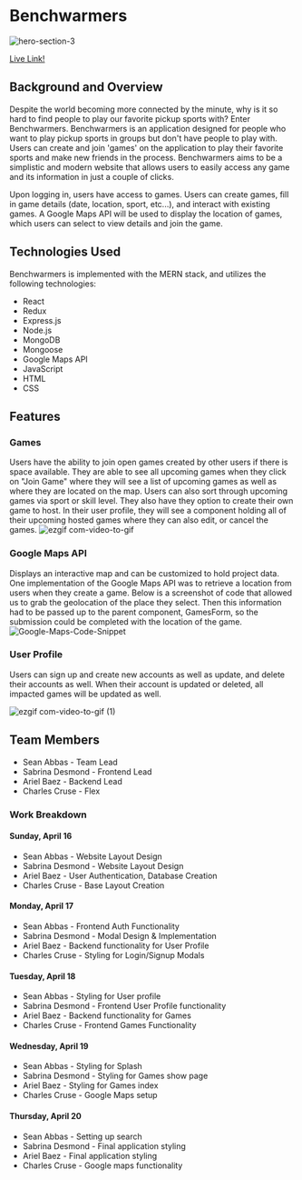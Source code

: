 # Benchwarmers

![hero-section-3]([https://github.com/seanathan3/Benchwarmers/assets/111205278/c4d7e6c3-3122-4af6-a6ef-d0fd037c7da5](https://mernproject-benchwarmers.onrender.com/))

[Live Link!](https://benchwarmers.onrender.com)

## Background and Overview
Despite the world becoming more connected by the minute, why is it so hard to find people to play our favorite pickup sports with? Enter Benchwarmers. Benchwarmers is an application designed for people who want to play pickup sports in groups but don't have people to play with. Users can create and join 'games' on the application to play their favorite sports and make new friends in the process. Benchwarmers aims to be a simplistic and modern website that allows users to easily access any game and its information in just a couple of clicks.

Upon logging in, users have access to games. Users can create games, fill in game details (date, location, sport, etc...), and interact with existing games. A Google Maps API will be used to display the location of games, which users can select to view details and join the game.


## Technologies Used
Benchwarmers is implemented with the MERN stack, and utilizes the following technologies:

+ React
+ Redux
+ Express.js
+ Node.js
+ MongoDB
+ Mongoose
+ Google Maps API
+ JavaScript
+ HTML
+ CSS

## Features

### Games
Users have the ability to join open games created by other users if there is space available. They are able to see all upcoming games when they click on "Join Game" where they will see a list of upcoming games as well as where they are located on the map. Users can also sort through upcoming games via sport or skill level. They also have they option to create their own game to host. In their user profile, they will see a component holding all of their upcoming hosted games where they can also edit, or cancel the games.
![ezgif com-video-to-gif](https://github.com/seanathan3/Benchwarmers/assets/116519976/92f7c276-4216-4a18-b859-9c83b7b891b2)

### Google Maps API
Displays an interactive map and can be customized to hold project data.
One implementation of the Google Maps API was to retrieve a location from users when they create a game. Below is a screenshot of code that allowed us to grab the geolocation of the place they select. Then this information had to be passed up to the parent component, GamesForm, so the submission could be completed with the location of the game.
![Google-Maps-Code-Snippet](https://user-images.githubusercontent.com/121701827/233461863-3475b981-4331-4c06-95fc-fa6ae1cc6ab0.PNG)

### User Profile
Users can sign up and create new accounts as well as update, and delete their accounts as well. When their account is updated or deleted, all impacted games will be updated as well.


![ezgif com-video-to-gif (1)](https://github.com/seanathan3/Benchwarmers/assets/116519976/488554a8-0f90-40fe-80c0-bcdaa04babae)

## Team Members
* Sean Abbas - Team Lead
* Sabrina Desmond - Frontend Lead
* Ariel Baez - Backend Lead
* Charles Cruse - Flex

### Work Breakdown

#### Sunday, April 16
* Sean Abbas - Website Layout Design
* Sabrina Desmond - Website Layout Design
* Ariel Baez - User Authentication, Database Creation
* Charles Cruse - Base Layout Creation

#### Monday, April 17
* Sean Abbas - Frontend Auth Functionality
* Sabrina Desmond - Modal Design & Implementation
* Ariel Baez - Backend functionality for User Profile
* Charles Cruse - Styling for Login/Signup Modals

#### Tuesday, April 18
* Sean Abbas - Styling for User profile
* Sabrina Desmond - Frontend User Profile functionality
* Ariel Baez - Backend functionality for Games
* Charles Cruse - Frontend Games Functionality

#### Wednesday, April 19
* Sean Abbas - Styling for Splash
* Sabrina Desmond - Styling for Games show page 
* Ariel Baez - Styling for Games index
* Charles Cruse - Google Maps setup

#### Thursday, April 20
* Sean Abbas - Setting up search
* Sabrina Desmond - Final application styling
* Ariel Baez - Final application styling
* Charles Cruse - Google maps functionality
